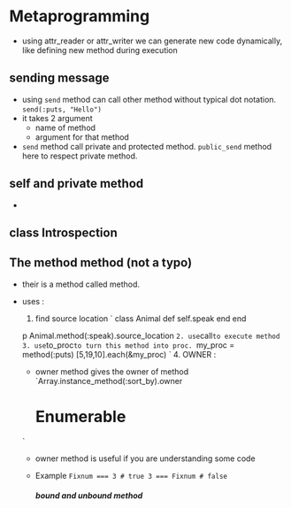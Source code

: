 # Metaprogramming 
- using attr_reader or attr_writer we can generate new code dynamically, like defining new method during execution 

## sending message 
- using `send` method can call other method without typical dot notation.
`send(:puts, "Hello")`
- it takes 2 argument 
  - name of method 
  - argument for that method 
- `send` method call private and protected method.
  `public_send` method here to respect private method.



## self and private method 
- 


## class Introspection 

## The method method (not a typo)
- their is a method called method.
- uses : 
  1. find source location 
  ` class Animal
      def self.speak 
      end 
    end 
    
    p Animal.method(:speak).source_location
  `
  2. use `call` to execute method
  3. use `to_proc` to turn this method into proc. 
    `my_proc = method(:puts)
      [5,19,10].each(&my_proc)
    `
  4. OWNER : 
    - owner method gives the owner of method
    `Array.instance_method(:sort_by).owner
      # Enumerable
    `
    - owner method is useful if you are understanding some code 
    - Example 
      ` Fixnum === 3 # true
        3 === Fixnum # false
      `

      ##### bound and unbound method 
      